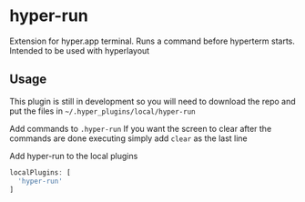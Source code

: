 # hyper-run
Extension for hyper.app terminal. Runs a command before hyperterm starts. Intended to be used with hyperlayout

## Usage
This plugin is still in development so you will need to download the repo and put the files in `~/.hyper_plugins/local/hyper-run`

Add commands to `.hyper-run` 
If you want the screen to clear after the commands are done executing simply add `clear` as the last line

Add hyper-run to the local plugins
```js
localPlugins: [
  'hyper-run'
]
```
